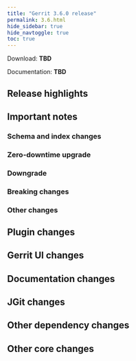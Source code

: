 ```yaml
---
title: "Gerrit 3.6.0 release"
permalink: 3.6.html
hide_sidebar: true
hide_navtoggle: true
toc: true
---
```


Download: **TBD**

Documentation: **TBD**

## Release highlights

## Important notes

### Schema and index changes

### Zero-downtime upgrade

### Downgrade

### Breaking changes

### Other changes

## Plugin changes

## Gerrit UI changes

## Documentation changes

## JGit changes

## Other dependency changes

## Other core changes
